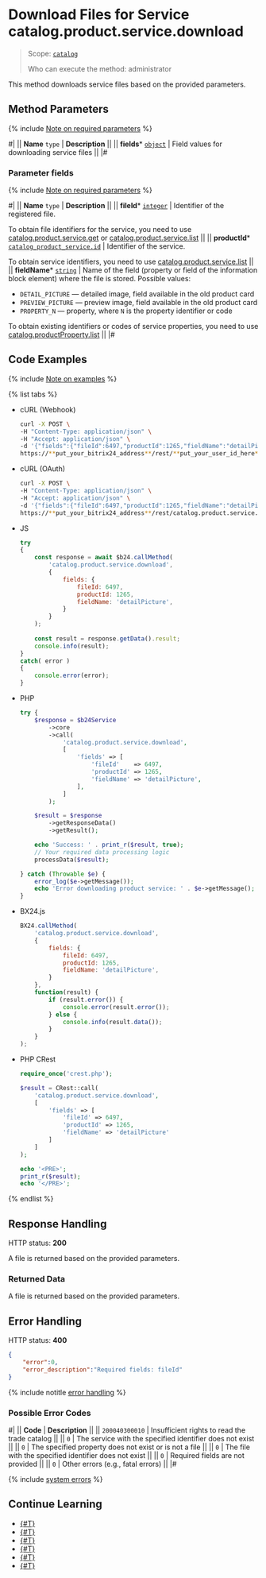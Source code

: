 # Download Files for Service catalog.product.service.download

> Scope: [`catalog`](../../../scopes/permissions.md)
>
> Who can execute the method: administrator

This method downloads service files based on the provided parameters.

## Method Parameters

{% include [Note on required parameters](../../../../_includes/required.md) %}

#|
|| **Name**
`type` | **Description** ||
|| **fields***
[`object`](../../../data-types.md) | Field values for downloading service files ||
|#

### Parameter fields

{% include [Note on required parameters](../../../../_includes/required.md) %}

#|
|| **Name**
`type` | **Description** ||
|| **fileId***
[`integer`](../../../data-types.md) | Identifier of the registered file.

To obtain file identifiers for the service, you need to use [catalog.product.service.get](./catalog-product-service-get.md) or [catalog.product.service.list](./catalog-product-service-list.md)
||
|| **productId***
[`catalog_product_service.id`](../../data-types.md#catalog_product_service) | Identifier of the service.

To obtain service identifiers, you need to use [catalog.product.service.list](./catalog-product-service-list.md)
||
|| **fieldName***
[`string`](../../../data-types.md) | Name of the field (property or field of the information block element) where the file is stored. Possible values:
- `DETAIL_PICTURE` — detailed image, field available in the old product card
- `PREVIEW_PICTURE` — preview image, field available in the old product card
- `PROPERTY_N` — property, where `N` is the property identifier or code

To obtain existing identifiers or codes of service properties, you need to use [catalog.productProperty.list](../../product-property/catalog-product-property-list.md)
||
|#

## Code Examples

{% include [Note on examples](../../../../_includes/examples.md) %}

{% list tabs %}

- cURL (Webhook)

    ```bash
    curl -X POST \
    -H "Content-Type: application/json" \
    -H "Accept: application/json" \
    -d '{"fields":{"fileId":6497,"productId":1265,"fieldName":"detailPicture"}}' \
    https://**put_your_bitrix24_address**/rest/**put_your_user_id_here**/**put_your_webhook_here**/catalog.product.service.download
    ```

- cURL (OAuth)

    ```bash
    curl -X POST \
    -H "Content-Type: application/json" \
    -H "Accept: application/json" \
    -d '{"fields":{"fileId":6497,"productId":1265,"fieldName":"detailPicture"},"auth":"**put_access_token_here**"}' \
    https://**put_your_bitrix24_address**/rest/catalog.product.service.download
    ```

- JS

    ```js
    try
    {
    	const response = await $b24.callMethod(
    		'catalog.product.service.download',
    		{
    			fields: {
    				fileId: 6497,
    				productId: 1265,
    				fieldName: 'detailPicture',
    			}
    		}
    	);
    	
    	const result = response.getData().result;
    	console.info(result);
    }
    catch( error )
    {
    	console.error(error);
    }
    ```

- PHP

    ```php
    try {
        $response = $b24Service
            ->core
            ->call(
                'catalog.product.service.download',
                [
                    'fields' => [
                        'fileId'    => 6497,
                        'productId' => 1265,
                        'fieldName' => 'detailPicture',
                    ],
                ]
            );
    
        $result = $response
            ->getResponseData()
            ->getResult();
    
        echo 'Success: ' . print_r($result, true);
        // Your required data processing logic
        processData($result);
    
    } catch (Throwable $e) {
        error_log($e->getMessage());
        echo 'Error downloading product service: ' . $e->getMessage();
    }
    ```

- BX24.js

    ```js
    BX24.callMethod(
        'catalog.product.service.download',
        {
            fields: {
                fileId: 6497,
                productId: 1265,
                fieldName: 'detailPicture',
            }
        },
        function(result) {
            if (result.error()) {
                console.error(result.error());
            } else {
                console.info(result.data());
            }
        }
    );
    ```

- PHP CRest

    ```php
    require_once('crest.php');

    $result = CRest::call(
        'catalog.product.service.download',
        [
            'fields' => [
                'fileId' => 6497,
                'productId' => 1265,
                'fieldName' => 'detailPicture'
            ]
        ]
    );

    echo '<PRE>';
    print_r($result);
    echo '</PRE>';
    ```

{% endlist %}

## Response Handling

HTTP status: **200**

A file is returned based on the provided parameters.

### Returned Data

A file is returned based on the provided parameters.

## Error Handling

HTTP status: **400**

```json
{	
    "error":0,
    "error_description":"Required fields: fileId"
}
```

{% include notitle [error handling](../../../../_includes/error-info.md) %}

### Possible Error Codes

#|
|| **Code** | **Description** ||
|| `200040300010` | Insufficient rights to read the trade catalog
|| 
|| `0` | The service with the specified identifier does not exist
|| 
|| `0` | The specified property does not exist or is not a file
|| 
|| `0` | The file with the specified identifier does not exist
|| 
|| `0` | Required fields are not provided
|| 
|| `0` | Other errors (e.g., fatal errors)
|| 
|#

{% include [system errors](../../../../_includes/system-errors.md) %}

## Continue Learning

- [{#T}](./catalog-product-service-add.md)
- [{#T}](./catalog-product-service-update.md)
- [{#T}](./catalog-product-service-get.md)
- [{#T}](./catalog-product-service-list.md)
- [{#T}](./catalog-product-service-delete.md)
- [{#T}](./catalog-product-service-get-fields-by-filter.md)
